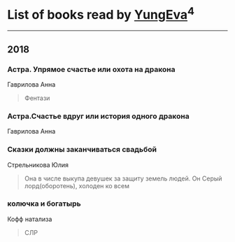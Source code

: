 # List of books read by [YungEva](http://vk.com/id153932733)<sup>4</sup>
---

## 2018

### Астра. Упрямое счастье или охота на дракона
Гаврилова Анна
> Фентази


### Астра.Счастье вдруг или история одного дракона
Гаврилова Анна


### Сказки должны заканчиваться свадьбой
Стрельникова Юлия
> Она в числе выкупа девушек за защиту земель людей. Он Серый лорд(оборотень), холоден ко всем


### колючка и богатырь
Кофф натализа
> СЛР



